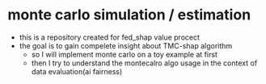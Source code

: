 # monte carlo simulation / estimation

- this is a  repository created for fed_shap value procect
- the goal is to gain compelete insight about TMC-shap algorithm
  - so I will implement monte carlo on a toy example at first
  - then I try to understand the montecalro algo usage in the context of data evaluation(ai fairness)

